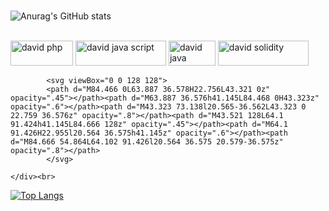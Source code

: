 ### 

<!--
**dalwid/dalwid** is a ✨ _special_ ✨ repository because its `README.md` (this file) appears on your GitHub profile.

Here are some ideas to get you started:

- 🔭 I’m currently working on ...
- 🌱 I’m currently learning ...
- 👯 I’m looking to collaborate on ...
- 🤔 I’m looking for help with ...
- 💬 Ask me about ...
- 📫 How to reach me: ...
- 😄 Pronouns: ...
- ⚡ Fun fact: ...
[![Top Langs](https://github-readme-stats.vercel.app/api/top-langs/?username=dalwid&layout=compact)](https://github.com/anuraghazra/github-readme-stats)

[![Anurag's GitHub stats](https://github-readme-stats.vercel.app/api?username=dalwid)](https://github.com/anuraghazra/github-readme-stats)
-->

![Anurag's GitHub stats](https://github-readme-stats.vercel.app/api?username=dalwid&show_icons=true&theme=default)

 <div style="display: inline-block;"><br>
        <img aling="center" src="https://img.shields.io/badge/PHP-777BB4?style=for-the-badge&logo=php&logoColor=white" alt="david php" width="100" height="40">
        <img aling="center" src="https://img.shields.io/badge/JavaScript-323330?style=for-the-badge&logo=javascript&logoColor=F7DF1E" alt="david java script" width="145" height="40">
        <img aling="center" src="https://img.shields.io/badge/Java-ED8B00?style=for-the-badge&logo=java&logoColor=white" alt="david java" width="75" height="40">         
        <img aling="center" src="https://img.shields.io/badge/Ethereum-3C3C3D?style=for-the-badge&logo=Ethereum&logoColor=white" alt="david solidity" width="145" height="40">
 
            <svg viewBox="0 0 128 128">
            <path d="M84.466 0L63.887 36.578H22.756L43.321 0z" opacity=".45"></path><path d="M63.887 36.576h41.145L84.468 0H43.323z" opacity=".6"></path><path d="M43.323 73.138l20.565-36.562L43.323 0 22.759 36.576z" opacity=".8"></path><path d="M43.521 128L64.1 91.424h41.145L84.666 128z" opacity=".45"></path><path d="M64.1 91.426H22.955l20.564 36.575h41.145z" opacity=".6"></path><path d="M84.666 54.864L64.102 91.426l20.564 36.575 20.579-36.575z" opacity=".8"></path>
            </svg>
          
    </div><br>




[![Top Langs](https://github-readme-stats.vercel.app/api/top-langs/?username=dalwid&layout=compact)](https://github.com/anuraghazra/github-readme-stats)






